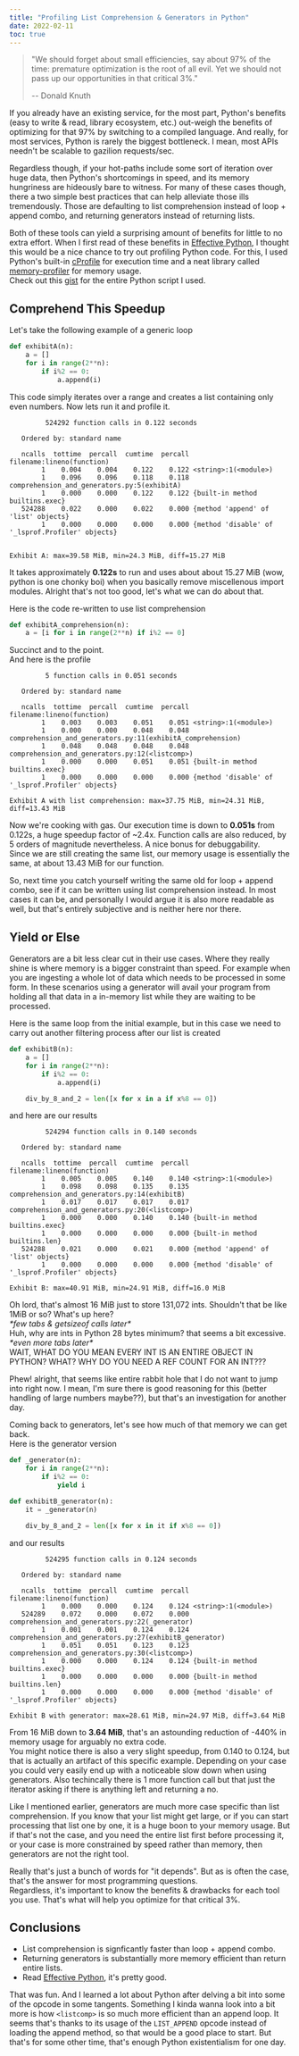 ```yaml
---
title: "Profiling List Comprehension & Generators in Python"
date: 2022-02-11
toc: true
---
```


> "We should forget about small efficiencies, say about 97% of the time: premature optimization is the root of all evil. Yet we should not pass up our opportunities in that critical 3%."
>
> -- Donald Knuth 

If you already have an existing service, for the most part, Python's benefits (easy to write & read, library ecosystem, etc.) out-weigh the benefits of optimizing for that 97% by switching to a compiled language. And really, for most services, Python is rarely the biggest bottleneck. I mean, most APIs needn't be scalable to gazilion requests/sec.  

Regardless though, if your hot-paths include some sort of iteration over huge data, then Python's shortcomings in speed, and its memory hungriness are hideously bare to witness. For many of these cases though, there a two simple best practices that can help alleviate those ills tremendously. Those are defaulting to list comprehension instead of loop + append combo, and returning generators instead of returning lists.  

Both of these tools can yield a surprising amount of benefits for little to no extra effort. When I first read of these benefits in [Effective Python](https://effectivepython.com/), I thought this would be a nice chance to try out profiling Python code. For this, I used Python's built-in [cProfile](https://docs.python.org/3/library/profile.html#module-cProfile) for execution time and a neat library called [memory-profiler](https://pypi.org/project/memory-profiler/) for memory usage.  
Check out this [gist](https://gist.github.com/amohamed11/8bc40153d964c0a7cd8bf13f5f7dae9d) for the entire Python script I used.

## Comprehend This Speedup

Let's take the following example of a generic loop
```python
def exhibitA(n):
    a = []
    for i in range(2**n):
        if i%2 == 0:
            a.append(i)
```
This code simply iterates over a range and creates a list containing only even numbers. Now lets run it and profile it.

```text
         524292 function calls in 0.122 seconds

   Ordered by: standard name

   ncalls  tottime  percall  cumtime  percall filename:lineno(function)
        1    0.004    0.004    0.122    0.122 <string>:1(<module>)
        1    0.096    0.096    0.118    0.118 comprehension_and_generators.py:5(exhibitA)
        1    0.000    0.000    0.122    0.122 {built-in method builtins.exec}
   524288    0.022    0.000    0.022    0.000 {method 'append' of 'list' objects}
        1    0.000    0.000    0.000    0.000 {method 'disable' of '_lsprof.Profiler' objects}


Exhibit A: max=39.58 MiB, min=24.3 MiB, diff=15.27 MiB
```

It takes approximately **0.122s** to run and uses about about 15.27 MiB (wow, python is one chonky boi) when you basically remove miscellenous import modules.
Alright that's not too good, let's what we can do about that.

Here is the code re-written to use list comprehension
```python
def exhibitA_comprehension(n):
    a = [i for i in range(2**n) if i%2 == 0]
```

Succinct and to the point.  
And here is the profile

```text
         5 function calls in 0.051 seconds

   Ordered by: standard name

   ncalls  tottime  percall  cumtime  percall filename:lineno(function)
        1    0.003    0.003    0.051    0.051 <string>:1(<module>)
        1    0.000    0.000    0.048    0.048 comprehension_and_generators.py:11(exhibitA_comprehension)
        1    0.048    0.048    0.048    0.048 comprehension_and_generators.py:12(<listcomp>)
        1    0.000    0.000    0.051    0.051 {built-in method builtins.exec}
        1    0.000    0.000    0.000    0.000 {method 'disable' of '_lsprof.Profiler' objects}

Exhibit A with list comprehension: max=37.75 MiB, min=24.31 MiB, diff=13.43 MiB
```

Now we're cooking with gas. Our execution time is down to **0.051s** from 0.122s, a huge speedup factor of ~2.4x. Function calls are also reduced, by 5 orders of magnitude nevertheless. A nice bonus for debuggability.  
Since we are still creating the same list, our memory usage is essentially the same, at about 13.43 MiB for our function.

So, next time you catch yourself writing the same old for loop + append combo, see if it can be written using list comprehension instead. In most cases it can be, and personally I would argue it is also more readable as well, but that's entirely subjective and is neither here nor there.

## Yield or Else

Generators are a bit less clear cut in their use cases. Where they really shine is where memory is a bigger constraint than speed. For example when you are ingesting a whole lot of data which needs to be processed in some form. In these scenarios using a generator will avail your program from holding all that data in a in-memory list while they are waiting to be processed.

Here is the same loop from the initial example, but in this case we need to carry out another filtering process after our list is created
```python
def exhibitB(n):
    a = []
    for i in range(2**n):
        if i%2 == 0:
            a.append(i)

    div_by_8_and_2 = len([x for x in a if x%8 == 0])
```

and here are our results
```text
         524294 function calls in 0.140 seconds

   Ordered by: standard name

   ncalls  tottime  percall  cumtime  percall filename:lineno(function)
        1    0.005    0.005    0.140    0.140 <string>:1(<module>)
        1    0.098    0.098    0.135    0.135 comprehension_and_generators.py:14(exhibitB)
        1    0.017    0.017    0.017    0.017 comprehension_and_generators.py:20(<listcomp>)
        1    0.000    0.000    0.140    0.140 {built-in method builtins.exec}
        1    0.000    0.000    0.000    0.000 {built-in method builtins.len}
   524288    0.021    0.000    0.021    0.000 {method 'append' of 'list' objects}
        1    0.000    0.000    0.000    0.000 {method 'disable' of '_lsprof.Profiler' objects}

Exhibit B: max=40.91 MiB, min=24.91 MiB, diff=16.0 MiB
```

Oh lord, that's almost 16 MiB just to store 131,072 ints. Shouldn't that be like 1MiB or so? What's up here?  
*\*few tabs & getsizeof calls later\**  
Huh, why are ints in Python 28 bytes minimum? that seems a bit excessive.  
*\*even more tabs later\**  
WAIT, WHAT DO YOU MEAN EVERY INT IS AN ENTIRE OBJECT IN PYTHON? WHAT? WHY DO YOU NEED A REF COUNT FOR AN INT???

Phew! alright, that seems like entire rabbit hole that I do not want to jump into right now. 
I mean, I'm sure there is good reasoning for this (better handling of large numbers maybe??), but that's an investigation for another day.

Coming back to generators, let's see how much of that memory we can get back.  
Here is the generator version
```python
def _generator(n):
    for i in range(2**n):
        if i%2 == 0:
            yield i

def exhibitB_generator(n):
    it = _generator(n)

    div_by_8_and_2 = len([x for x in it if x%8 == 0])
```

and our results
```text
         524295 function calls in 0.124 seconds

   Ordered by: standard name

   ncalls  tottime  percall  cumtime  percall filename:lineno(function)
        1    0.000    0.000    0.124    0.124 <string>:1(<module>)
   524289    0.072    0.000    0.072    0.000 comprehension_and_generators.py:22(_generator)
        1    0.001    0.001    0.124    0.124 comprehension_and_generators.py:27(exhibitB_generator)
        1    0.051    0.051    0.123    0.123 comprehension_and_generators.py:30(<listcomp>)
        1    0.000    0.000    0.124    0.124 {built-in method builtins.exec}
        1    0.000    0.000    0.000    0.000 {built-in method builtins.len}
        1    0.000    0.000    0.000    0.000 {method 'disable' of '_lsprof.Profiler' objects}

Exhibit B with generator: max=28.61 MiB, min=24.97 MiB, diff=3.64 MiB
```

From 16 MiB down to **3.64 MiB**, that's an astounding reduction of -440% in memory usage for arguably no extra code.  
You might notice there is also a very slight speedup, from 0.140 to 0.124, but that is actually an artifact of this specific example. Depending on your case you could very easily end up with a noticeable slow down when using generators. Also techincally there is 1 more function call but that just the iterator asking if there is anything left and returning a no.

Like I mentioned earlier, generators are much more case specific than list comprehension. If you know that your list might get large, or if you can start processing that list one by one, it is a huge boon to your memory usage. But if that's not the case, and you need the entire list first before processing it, or your case is more constrained by speed rather than memory, then generators are not the right tool.  

Really that's just a bunch of words for "it depends". But as is often the case, that's the answer for most programming questions.  
Regardless, it's important to know the benefits & drawbacks for each tool you use. That's what will help you optimize for that critical 3%. 


## Conclusions

- List comprehension is signficantly faster than loop + append combo.
- Returning generators is substantially more memory efficient than return entire lists.
- Read [Effective Python](https://effectivepython.com/), it's pretty good.

That was fun. And I learned a lot about Python after delving a bit into some of the opcode in some tangents. 
Something I kinda wanna look into a bit more is how `<listcomp>` is so much more efficient than an append loop. It seems that's thanks to its usage of the `LIST_APPEND` opcode instead of loading the append method, so that would be a good place to start. But that's for some other time, that's enough Python existentialism for one day.
